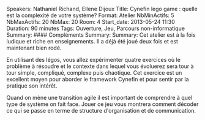 Speakers: Nathaniel Richand, Ellene Dijoux
Title: Cynefin lego game : quelle est la complexité de votre système?
Format:  Atelier
NbMinActifs: 5
NbMaxActifs: 20
NbMax: 20
Room: 4
Start_date: 2013-05-24 11:30
Duration: 90 minutes
Tags: Ouverture, Jeu, Parcours non-informatique
Summary: #### Compléments
Summary: 
Summary: Cet atelier est à la fois ludique et riche en enseignements. Il a déjà été joué deux fois et est maintenant bien rodé.

En utilisant des légos, vous allez expérimenter quatre exercices où le problème à résoudre et le contexte dans lequel vous évoluerez sera tour à tour simple, compliqué, complexe puis chaotique.
Cet exercice est un excellent moyen pour aborder le framework Cynefin et pour sentir par la pratique son intérêt.

Quand on mène une transition agile il est important de comprendre à quel type de système on fait face.
Jouer ce jeu vous montrera comment décoder ce qui se passe en terme de structure d'organisation et de communication.

